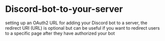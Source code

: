# Discord-bot-to-your-server
setting up an OAuth2 URL for adding your Discord bot to a server, the redirect URI (URL) is optional but can be useful if you want to redirect users to a specific page after they have authorized your bot
